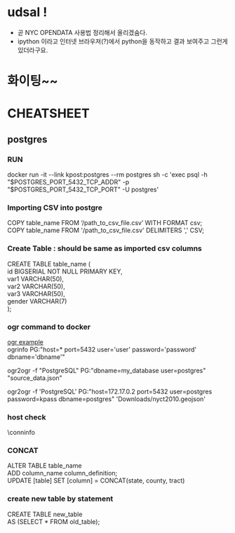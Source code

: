 # udsal !
- 곧 NYC OPENDATA 사용법 정리해서 올리겠숨다.
- ipython 이라고 인터넷 브라우져(?)에서 python을 동작하고 결과 보여주고 그런게 있더라구요.

# 화이팅~~

# CHEATSHEET

## postgres

### RUN
docker run -it --link kpost:postgres --rm postgres sh -c 'exec psql -h "$POSTGRES_PORT_5432_TCP_ADDR" -p "$POSTGRES_PORT_5432_TCP_PORT" -U postgres'

### Importing CSV into postgre
COPY table_name FROM ‘/path_to_csv_file.csv’ WITH FORMAT csv; <br>
COPY table_name FROM '/path_to_csv_file.csv' DELIMITERS ',' CSV; <br>

### Create Table : should be same as imported csv columns
CREATE TABLE table_name ( <br>
id BIGSERIAL NOT NULL PRIMARY KEY, <br>
var1 VARCHAR(50), <br>
var2 VARCHAR(50), <br>
var3 VARCHAR(50), <br>
gender VARCHAR(7) <br>
); <br>

### ogr command to docker
[ogr example](https://morphocode.com/using-ogr2ogr-convert-data-formats-geojson-postgis-esri-geodatabase-shapefiles/) <br>
ogrinfo PG:"host=* port=5432 user='user' password='password' dbname='dbname'" <br>

ogr2ogr -f "PostgreSQL" PG:"dbname=my_database user=postgres" "source_data.json" <br>

ogr2ogr -f 'PostgreSQL' PG:"host=172.17.0.2 port=5432 user=postgres password=kpass dbname=postgres" 'Downloads/nyct2010.geojson'

### host check
\conninfo <br>

### CONCAT
ALTER TABLE table_name <br>
  ADD column_name column_definition; <br>
UPDATE [table]
SET [column] = CONCAT(state, county, tract)

### create new table by statement
CREATE TABLE new_table <br>
  AS (SELECT * FROM old_table);

